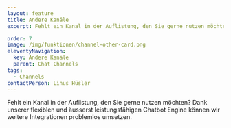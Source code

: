 ```yaml
---
layout: feature
title: Andere Kanäle
excerpt: Fehlt ein Kanal in der Auflistung, den Sie gerne nutzen möchten? Dank unserer flexiblen Chatbot Engine können wir weitere Integrationen problemlos umsetzen.

order: 7
image: /img/funktionen/channel-other-card.png
eleventyNavigation:
  key: Andere Kanäle
  parent: Chat Channels
tags:
  - Channels
contactPerson: Linus Hüsler
---
```


Fehlt ein Kanal in der Auflistung, den Sie gerne nutzen möchten? Dank unserer flexiblen und äusserst leistungsfähigen Chatbot Engine können wir weitere Integrationen problemlos umsetzen.
